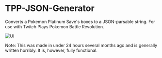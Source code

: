 # TPP-JSON-Generator
Converts a Pokemon Platinum Save's boxes to a JSON-parsable string. For use with Twitch Plays Pokemon Battle Revolution.

![UI](http://i.imgur.com/vhOMCiw.png)

Note: This was made in under 24 hours several months ago and is generally written horribly. It is, however, fully functional.
